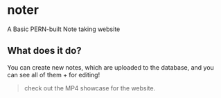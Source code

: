 # noter
A Basic PERN-built Note taking website
## What does it do?
You can create new notes, which are uploaded to the database, and you can see all of them + for editing!

> check out the MP4 showcase for the website.
